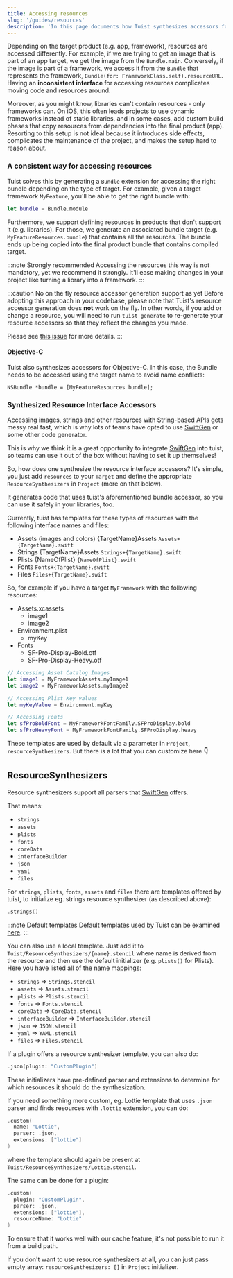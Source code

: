 ```yaml
---
title: Accessing resources
slug: '/guides/resources'
description: 'In this page documents how Tuist synthesizes accessors for resources to provide an interface that is consistent across all target products (e.g. framework. library).'
---
```


Depending on the target product (e.g. app, framework), resources are accessed differently.
For example, if we are trying to get an image that is part of an app target, we get the image from the `Bundle.main`.
Conversely, if the image is part of a framework, we access it from the `Bundle` that represents the framework, `Bundle(for: FrameworkClass.self).resourceURL`.
Having an **inconsistent interface** for accessing resources complicates moving code and resources around.

Moreover,
as you might know,
libraries can't contain resources - only frameworks can.
On iOS,
this often leads projects to use dynamic frameworks instead of static libraries,
and in some cases,
add custom build phases that copy resources from dependencies into the final product (app).
Resorting to this setup is not ideal because it introduces side effects, complicates the maintenance of the project, and makes the setup hard to reason about.

### A consistent way for accessing resources

Tuist solves this by generating a `Bundle` extension for accessing the right bundle depending on the type of target.
For example, given a target framework `MyFeature`, you'll be able to get the right bundle with:

```swift
let bundle = Bundle.module
```

Furthermore, we support defining resources in products that don't support it (e.g. libraries). For those, we generate an associated bundle target (e.g. `MyFeatureResources.bundle`) that contains all the resources. The bundle ends up being copied into the final product bundle that contains compiled target.

:::note Strongly recommended
Accessing the resources this way is not mandatory, yet we recommend it strongly. It'll ease making changes in your project like turning a library into a framework.
:::

:::caution No on the fly resource accessor generation support as yet
Before adopting this approach in your codebase, please note that Tuist's resource accessor generation does **not** work on the fly. In other words, if you add or change a resource, you will need to run `tuist generate` to re-generate your resource accessors so that they reflect the changes you made.

Please see [this issue](https://github.com/tuist/tuist/issues/2809) for more details.
:::

#### Objective-C

Tuist also synthesizes accessors for Objective-C.
In this case, the Bundle needs to be accessed using the target name to avoid name conflicts:

```objc
NSBundle *bundle = [MyFeatureResources bundle];
```

### Synthesized Resource Interface Accessors

Accessing images, strings and other resources with String-based APIs gets messy real fast, which is why lots of teams
have opted to use [SwiftGen](https://github.com/SwiftGen/SwiftGen) or some other code generator.

This is why we think it is a great opportunity to integrate [SwiftGen](https://github.com/SwiftGen/SwiftGen) into tuist,
so teams can use it out of the box without having to set it up themselves!

So, how does one synthesize the resource interface accessors? It's simple, you just add `resources` to your `Target`
and define the appropriate `ResourceSynthesizers` in `Project` (more on that below).

It generates code that uses tuist's aforementioned bundle accessor, so you can use it safely in your libraries, too.

Currently, tuist has templates for these types of resources with the following interface names and files:

- Assets (images and colors) {TargetName}Assets `Assets+{TargetName}.swift`
- Strings {TargetName}Assets `Strings+{TargetName}.swift`
- Plists {NameOfPlist} `{NameOfPlist}.swift`
- Fonts `Fonts+{TargetName}.swift`
- Files `Files+{TargetName}.swift`

So, for example if you have a target `MyFramework` with the following resources:

- Assets.xcassets
  - image1
  - image2
- Environment.plist
  - myKey
- Fonts
  - SF-Pro-Display-Bold.otf
  - SF-Pro-Display-Heavy.otf

```swift
// Accessing Asset Catalog Images
let image1 = MyFrameworkAssets.myImage1
let image2 = MyFrameworkAssets.myImage2

// Accessing Plist Key values
let myKeyValue = Environment.myKey

// Accessing Fonts
let sfProBoldFont = MyFrameworkFontFamily.SFProDisplay.bold
let sfProHeavyFont = MyFrameworkFontFamily.SFProDisplay.heavy
```

These templates are used by default via a parameter in `Project`, `resourceSynthesizers`. But there is a lot that you can customize here 👇

## ResourceSynthesizers

Resource synthesizers support all parsers that [SwiftGen](https://github.com/SwiftGen/SwiftGen) offers.

That means:

- `strings`
- `assets`
- `plists`
- `fonts`
- `coreData`
- `interfaceBuilder`
- `json`
- `yaml`
- `files`

For `strings`, `plists`, `fonts`, `assets` and `files` there are templates offered by tuist, to initialize eg. strings resource synthesizer (as described above):

```swift
.strings()
```

:::note Default templates
Default templates used by Tuist can be examined [here](https://github.com/tuist/tuist/tree/main/Sources/TuistGenerator/Templates).
:::

You can also use a local template. Just add it to `Tuist/ResourceSynthesizers/{name}.stencil` where name is derived from the resource and then use the default initializer (e.g. `plists()` for Plists). Here you have listed all of the name mappings:

- `strings` => `Strings.stencil`
- `assets` => `Assets.stencil`
- `plists` => `Plists.stencil`
- `fonts` => `Fonts.stencil`
- `coreData` => `CoreData.stencil`
- `interfaceBuilder` => `InterfaceBuilder.stencil`
- `json` => `JSON.stencil`
- `yaml` => `YAML.stencil`
- `files` => `Files.stencil`

If a plugin offers a resource synthesizer template, you can also do:

```swift
.json(plugin: "CustomPlugin")
```

These initializers have pre-defined parser and extensions to determine for which resources it should do the synthesization.

If you need something more custom, eg. Lottie template that uses `.json` parser and finds resources with `.lottie` extension, you can do:

```swift
.custom(
  name: "Lottie",
  parser: .json,
  extensions: ["lottie"]
)
```

where the template should again be present at `Tuist/ResourceSynthesizers/Lottie.stencil`.

The same can be done for a plugin:

```swift
.custom(
  plugin: "CustomPlugin",
  parser: .json,
  extensions: ["lottie"],
  resourceName: "Lottie"
)
```

To ensure that it works well with our cache feature, it's not possible to run it from a build path.

If you don't want to use resource synthesizers at all, you can just pass empty array: `resourceSynthesizers: []` in `Project` initializer.

